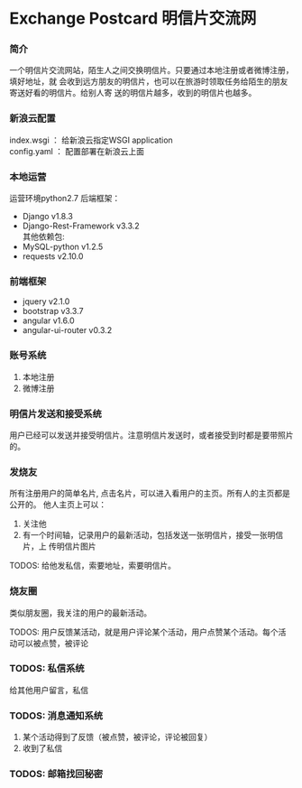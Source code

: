 Exchange Postcard
明信片交流网
====
### 简介  

一个明信片交流网站，陌生人之间交换明信片。只要通过本地注册或者微博注册，填好地址，就
会收到远方朋友的明信片，也可以在旅游时领取任务给陌生的朋友寄送好看的明信片。给别人寄
送的明信片越多，收到的明信片也越多。

### 新浪云配置
index.wsgi ： 给新浪云指定WSGI application </br>
config.yaml ： 配置部署在新浪云上面 </br>

### 本地运营
运营环境python2.7
后端框架：
 - Django v1.8.3
 - Django-Rest-Framework v3.3.2  </br>
其他依赖包:
 - MySQL-python v1.2.5
 - requests v2.10.0

### 前端框架
 - jquery  v2.1.0   
 - bootstrap  v3.3.7
 - angular  v1.6.0   
 - angular-ui-router  v0.3.2   


### 账号系统
1. 本地注册
2. 微博注册

### 明信片发送和接受系统
用户已经可以发送并接受明信片。注意明信片发送时，或者接受到时都是要带照片的。

### 发烧友 
所有注册用户的简单名片, 点击名片，可以进入看用户的主页。所有人的主页都是公开的。
他人主页上可以：
   1. 关注他
   2. 有一个时间轴，记录用户的最新活动，包括发送一张明信片，接受一张明信片，上
   传明信片图片 

TODOS: 
给他发私信，索要地址，索要明信片。

### 烧友圈
类似朋友圈，我关注的用户的最新活动。

TODOS: 
用户反馈某活动，就是用户评论某个活动，用户点赞某个活动。每个活动可以被点赞，被评论
  
### TODOS: 私信系统
给其他用户留言，私信

### TODOS: 消息通知系统
1. 某个活动得到了反馈（被点赞，被评论，评论被回复）
2. 收到了私信

### TODOS: 邮箱找回秘密





